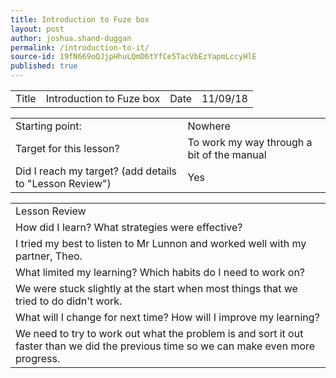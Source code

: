 ```yaml
---
title: Introduction to Fuze box
layout: post
author: joshua.shand-duggan
permalink: /introduction-to-it/
source-id: 19fN669oQJjpHhuLQmD6tYfCe5TacVbEzYapmLccyHlE
published: true
---
```

<table>
  <tr>
    <td>Title</td>
    <td>Introduction to Fuze box</td>
    <td>Date</td>
    <td>11/09/18</td>
  </tr>
</table>


<table>
  <tr>
    <td>Starting point:</td>
    <td>Nowhere</td>
  </tr>
  <tr>
    <td>Target for this lesson?</td>
    <td>To work my way through a bit of the manual</td>
  </tr>
  <tr>
    <td>Did I reach my target? 
(add details to "Lesson Review")</td>
    <td> Yes </td>
  </tr>
</table>


<table>
  <tr>
    <td>Lesson Review</td>
  </tr>
  <tr>
    <td>How did I learn? What strategies were effective? </td>
  </tr>
  <tr>
    <td>I tried my best to listen to Mr Lunnon and worked well with my partner, Theo.</td>
  </tr>
  <tr>
    <td>What limited my learning? Which habits do I need to work on? </td>
  </tr>
  <tr>
    <td>We were stuck slightly at the start when most things that we tried to do didn't work.</td>
  </tr>
  <tr>
    <td>What will I change for next time? How will I improve my learning?</td>
  </tr>
  <tr>
    <td>We need to try to work out what the problem is and sort it out faster than we did the previous time so we can make even more progress.</td>
  </tr>
</table>


